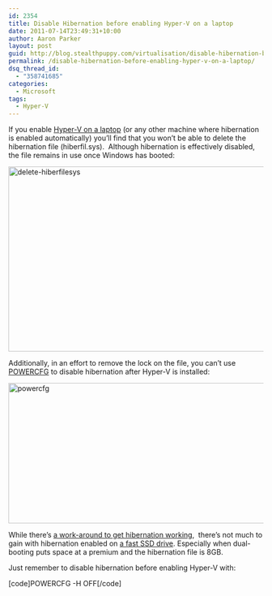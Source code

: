 ```yaml
---
id: 2354
title: Disable Hibernation before enabling Hyper-V on a laptop
date: 2011-07-14T23:49:31+10:00
author: Aaron Parker
layout: post
guid: http://blog.stealthpuppy.com/virtualisation/disable-hibernation-before-enabling-hyper-v-on-a-laptop/
permalink: /disable-hibernation-before-enabling-hyper-v-on-a-laptop/
dsq_thread_id:
  - "358741685"
categories:
  - Microsoft
tags:
  - Hyper-V
---
```

If you enable [Hyper-V on a laptop](http://blog.drtritsch.com/?p=165) (or any other machine where hibernation is enabled automatically) you’ll find that you won’t be able to delete the hibernation file (hiberfil.sys).&#160; Although hibernation is effectively disabled, the file remains in use once Windows has booted:

<img style="background-image: none; border-bottom: 0px; border-left: 0px; padding-left: 0px; padding-right: 0px; display: inline; border-top: 0px; border-right: 0px; padding-top: 0px" title="delete-hiberfilesys" border="0" alt="delete-hiberfilesys" src="{{site.baseurl}}.com/media/2011/07/delete-hiberfilesys.png" width="660" height="365" /> 

Additionally, in an effort to remove the lock on the file, you can’t use [POWERCFG](http://technet.microsoft.com/en-us/library/cc748940(WS.10).aspx) to disable hibernation after Hyper-V is installed:

<img style="background-image: none; border-bottom: 0px; border-left: 0px; padding-left: 0px; padding-right: 0px; display: inline; border-top: 0px; border-right: 0px; padding-top: 0px" title="powercfg" border="0" alt="powercfg" src="{{site.baseurl}}.com/media/2011/07/powercfg.png" width="660" height="277" /> 

While there’s [a work-around to get hibernation working](http://blogs.technet.com/b/doxley/archive/2008/09/05/getting-some-sleep.aspx),&#160; there’s not much to gain with hibernation enabled on [a fast SSD drive](http://www.ocztechnology.com/ocz-vertex-3-sata-iii-2-5-ssd.html). Especially when dual-booting puts space at a premium and the hibernation file is 8GB.

Just remember to disable hibernation before enabling Hyper-V with:

[code]POWERCFG -H OFF[/code]